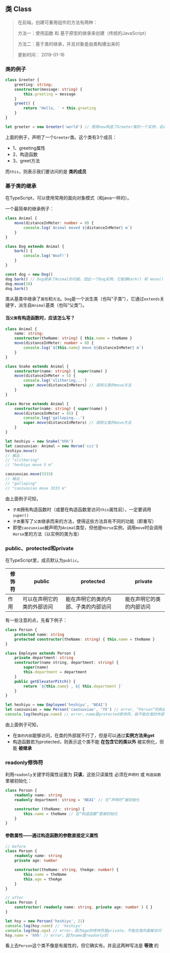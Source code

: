 ## 类 Class
> 在前端，创建可重用组件的方法有两种：
> 
> 方法一：使用函数 和 基于原型的继承来创建（传统的JavaScript）
> 
> 方法二：基于类的继承，并且对象是由类构建出来的
> 
> 更新时间： 2019-01-16

### 类的例子
```ts
class Greeter {
    greeting: string;
    constructor(message: string) {
        this.greeting = message
    }
    greet() {
        return 'Hello, ' + this.greeting
    }
}

let greeter = new Greeter('world') // 使用new构造了Greeter类的一个实例，会调用之前定义的构造函数，并用构造函数初始化它
```
上面的例子，声明了一个`Greeter`类。这个类有3个成员：
 - 1、greeting属性
 - 2、构造函数
 - 3、greet方法

而`this`，则表示我们要访问的是 **类的成员**

### 基于类的继承
在TypeScript，可以使用常用的面向对象模式（和java一样的）。

一个最简单的继承例子：
```ts
class Animal {
    move(distanceInMeter: number = 0) {
        console.log(`Animal moved ${distanceInMeter} m`)
    }
}

class Dog extends Animal {
    bark() {
        console.log('Woof!')
    }
}

const dog = new Dog()
dog.bark() // Dog继承了Animal的功能，因此一个Dog实例，它能够bark() 和 move()
dog.move(10)
dog.bark()
```
类从基类中继承了`属性`和`方法`。`Dog`是一个派生类（也叫“子类”），它通过`extends`关键字，派生自`Animal`基类（也叫“父类”）。

#### 当`父类`有构造函数时，应该怎么写？
```ts
class Animal {
    name: string;
    constructor(theName: string) { this.name = theName }
    move(distanceInMeter: number = 0) {
        console.log(`${this.name} move ${distanceInMeter} m`)
    }
}

class Snake extends Animal {
    constructor(name: string) { super(name) }
    move(distanceInMeter = 5) {
        console.log('slithering...')
        super.move(distanceInMeters) // 调用父类的move方法
    }
}

class Horse extends Animal {
    constructor(name: string) { super(name) }
    move(distanceInMeter = 45) {
        console.log('galloping...')
        super.move(distanceInMeters) // 调用父类的move方法
    }
}

let heshiyu = new Snake('hhh')
let caozuoxiao: Animal = new Horse('ccc')
heshiyu.move()
// 输出：
// "slithering"
// "heshiyu move 5 m"

caozuoxiao.move(3333)
// 输出：
// "galloping"
// "caozuoxiao move 3333 m"
```
由上面例子可知，
 - `子类`拥有构造函数时（或要在构造函数里访问`this`属性前），一定要调用`super()`
 - `子类`重写了`父类`继承而来的方法，使得这些方法具有不同的功能（即重写）
 - 即使`caozuoxiao`被声明为`Animal`类型，但他是`Horse`实例，调用`move`时会调用`Horse`里的方法（以实例的类为准）

 ### public、protected和private
 在TypeScript里，成员默认为`public`。

| 修饰符 | public | protected | private |
|--|--|--|--|
| 作用 | 可以在声明它的类的外部访问 | 能在声明它的类的内部、子类的内部访问 | 能在声明它的类的内部访问 |

有一些注意的点，先看下例子：

```ts
class Person {
    protected name: string
    protected constructor(theName: string) { this.name = theName } 
}

class Employee extends Person {
    private department: string
    constructor(name string, department: string) {
        super(name)
        this.department = department
    }
    public getElevatorPitch() {
        return `${this.name} , ${ this.department }`
    }
}

let heshiyu = new Employee('heshiyu', 'NEAI')
let caozuoxiao = new Person('caozuoxiao', 'YX') // error, “Person”的构造函数时被保护的，无法在包含它的类外被实例化（可以再Employee里被实例化）
console.log(heshiyu.name) // error，name是protected修饰符，故不能在类的外部访问！
```
由上面例子可知，
 - 在`类的内部`能够访问，在类的外部就不行了，但是可以通过**实例方法来get**
 - 构造函数若为protected，则表示这个类不能 **在包含它的类以外** 被实例化，但能 **被继承**

### readonly修饰符
利用`readonly`关键字将属性设置为 **只读**，这些只读属性 必须在`声明时` 或 `构造函数`里被初始化：
```ts
class Person {
    readonly name: string
    readonly department: string = 'NEAI' // 在“声明时”被初始化

    constructor (theName: string) {
        this.name = theName // 在“构造函数”里被初始化
    }
}
```
#### 参数属性——通过构造函数的参数直接定义属性
```ts
// before
class Person {
    readonly name: string
    private age: number

    constructor(theName: string, theAge: number) {
        this.name = theName
        this.age = theAge
    }
}

// after
class Person {
    constructor( readonly name: string, private age: number ) { }
}

let hsy = new Person('heshiyu', 21)
console.log(hsy.name) // 'heshiyu'
console.log(hsy.age) // error，因为age的修饰符是private，不能在类外面被访问
hsy.name = 'hhh' // error，因为name是readonly的
```
看上去`Person`这个类不像是有属性的，但它确实有。并且这两种写法是 **等效** 的
